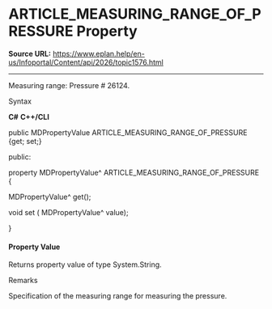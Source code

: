 # ARTICLE_MEASURING_RANGE_OF_PRESSURE Property

**Source URL:** https://www.eplan.help/en-us/Infoportal/Content/api/2026/topic1576.html

---

Measuring range: Pressure # 26124.

Syntax

**C#**
**C++/CLI**


public MDPropertyValue ARTICLE_MEASURING_RANGE_OF_PRESSURE {get; set;}

public:

property MDPropertyValue^ ARTICLE_MEASURING_RANGE_OF_PRESSURE {

   MDPropertyValue^ get();

   void set (    MDPropertyValue^ value);

}


#### Property Value

Returns property value of type System.String.

Remarks

Specification of the measuring range for measuring the pressure.
